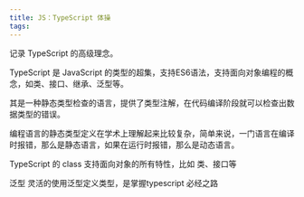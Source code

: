```yaml
---
title: JS：TypeScript 体操
tags:
---
```


记录 TypeScript 的高级理念。

<!-- more -->

TypeScript 是 JavaScript 的类型的超集，支持ES6语法，支持面向对象编程的概念，如类、接口、继承、泛型等。

其是一种静态类型检查的语言，提供了类型注解，在代码编译阶段就可以检查出数据类型的错误。

编程语言的静态类型定义在学术上理解起来比较复杂，简单来说，一门语言在编译时报错，那么是静态语言，如果在运行时报错，那么是动态语言。

TypeScript 的 class 支持面向对象的所有特性，比如 类、接口等


泛型
灵活的使用泛型定义类型，是掌握typescript 必经之路